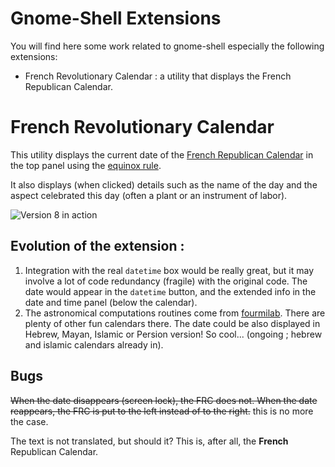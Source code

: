 # Gnome-Shell Extensions

You will find here some work related to gnome-shell especially the following extensions:

 * French Revolutionary Calendar : a utility that displays the French Republican Calendar.



# French Revolutionary Calendar

This utility displays the current date of the [French Republican Calendar](http://en.wikipedia.org/wiki/French_Republican_Calendar) in the top panel using the [equinox rule](http://en.wikipedia.org/wiki/French_Republican_Calendar#Converting_from_the_Gregorian_Calendar).

It also displays (when clicked) details such as the name of the day and the aspect celebrated this day (often a plant or an instrument of labor).

![Version 8 in action](FRC@jcdubacq.dubacq.fr/screenshot.jpg?raw=true "Version 8 in action")


## Evolution of the extension :

 1. Integration with the real `datetime` box would be really great, but it may involve a lot of code redundancy (fragile) with the original code. The date would appear in the `datetime` button, and the extended info in the date and time panel (below the calendar).
 2. The astronomical computations routines come from [fourmilab](https://www.fourmilab.ch/documents/calendar/). There are plenty of other fun calendars there. The date could be also displayed in Hebrew, Mayan, Islamic or Persion version! So cool... (ongoing ; hebrew and islamic calendars already in).

## Bugs

~~When the date disappears (screen lock), the FRC does not. When the date reappears, the FRC is put to the left instead of to the right.~~ this is no more the case.

The text is not translated, but should it? This is, after all, the **French** Republican Calendar.
